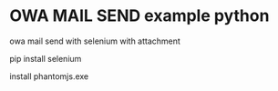 # OWA MAIL SEND example python
owa mail send with selenium with attachment

pip install selenium <br>

install phantomjs.exe <ber>
